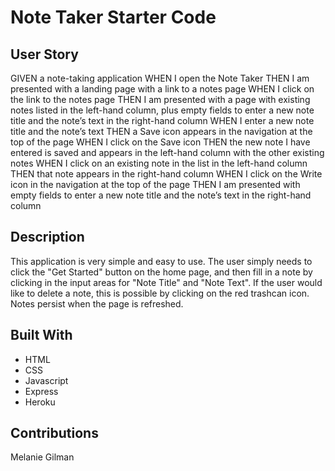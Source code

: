 # Note Taker Starter Code

## User Story
GIVEN a note-taking application
WHEN I open the Note Taker
THEN I am presented with a landing page with a link to a notes page
WHEN I click on the link to the notes page
THEN I am presented with a page with existing notes listed in the left-hand column, plus empty fields to enter a new note title and the note’s text in the right-hand column
WHEN I enter a new note title and the note’s text
THEN a Save icon appears in the navigation at the top of the page
WHEN I click on the Save icon
THEN the new note I have entered is saved and appears in the left-hand column with the other existing notes
WHEN I click on an existing note in the list in the left-hand column
THEN that note appears in the right-hand column
WHEN I click on the Write icon in the navigation at the top of the page
THEN I am presented with empty fields to enter a new note title and the note’s text in the right-hand column

## Description
This application is very simple and easy to use.  The user simply needs to click the "Get Started" button on the home page, and then fill in a note by clicking in the input areas for "Note Title" and "Note Text".  If the user would like to delete a note, this is possible by clicking on the red trashcan icon. Notes persist when the page is refreshed.

## Built With
* HTML
* CSS 
* Javascript
* Express
* Heroku

## Contributions 
Melanie Gilman 